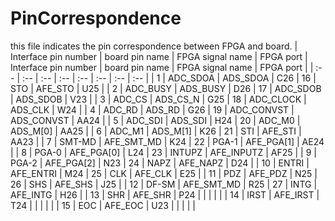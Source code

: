 # PinCorrespondence
this file indicates the pin correspondence between FPGA and board.
| Interface pin number | board pin name | FPGA signal name | FPGA port | Interface pin number | board pin name | FPGA signal name | FPGA port |
| :-- | :-- | :-- | :-- | :-- | :-- | :-- | :-- |
|  1   |   ADC_SDOA  |   ADS_SDOA  |  C26   |  16   |  STO   |   AFE_STO  |   U25  |
|  2   |   ADC_BUSY  |  ADS_BUSY   |   D26  |  17   |   ADC_SDOB  |  ADS_SDOB   | V23    |
|  3   |   ADC_CS  |  ADS_CS_N   |   G25  |   18  | ADC_CLOCK    |  ADS_CLK   |  W24   |
|  4   |  ADC_RD   |  ADS_RD   |   G26  |  19   |   ADC_CONVST  |   ADS_CONVST  | AA24    |
|  5   |   ADC_SDI  |   ADS_SDI |  H24   |  20   |  ADC_M0   |  ADS_M[0]    |   AA25  |
|  6   |  ADC_M1   |   ADS_M[1]  |  K26   |  21   |  STI   |  AFE_STI   |   AA23  |
|  7   |  SMT-MD   |  AFE_SMT_MD   |  K24   |  22   |  PGA-1   |  AFE_PGA[1]    |  AE24   |
|  8   |   PGA-0  |  AFE_PGA[0]   |  L24   |  23   |  INTUPZ   |  AFE_INPUTZ   |    AF25 |
|  9   |  PGA-2   |   AFE_PGA[2]  |  N23   |  24   |  NAPZ   |   AFE_NAPZ  |  D24   |
|  10   |  ENTRI   | AFE_ENTRI    |  M24   |  25   |   CLK  |  AFE_CLK   |    E25 |
|  11   |   PDZ  |  AFE_PDZ   |   N25  |  26   |  SHS   |  AFE_SHS   |  J25  |
|  12   |   DF-SM  |  AFE_SMT_MD   |   R25  |  27   |  INTG   |  AFE_INTG   |   H26  |
|  13   |  SHR   |  AFE_SHR   |    P24  |    |     |     |     |
|  14   |   IRST  |  AFE_IRST   |  T24   |     |     |     |     |
|  15   |   EOC  |  AFE_EOC   |   U23  |     |     |     |     |